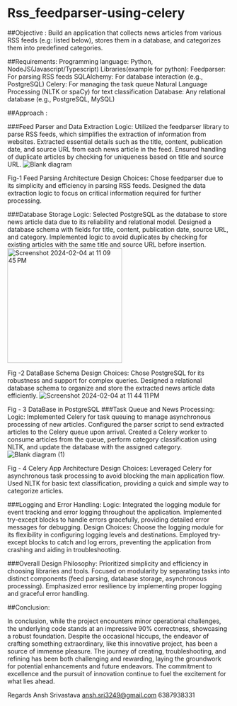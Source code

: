 # Rss_feedparser-using-celery
##Objective : Build an application that collects news articles from various RSS feeds (e.g: listed below), stores them in a database, and categorizes them into predefined categories.


##Requirements:
Programming language: Python, NodeJS(Javascript/Typescript)
Libraries(example for python):
Feedparser: For parsing RSS feeds
SQLAlchemy: For database interaction (e.g., PostgreSQL)
Celery: For managing the task queue
Natural Language Processing (NLTK or spaCy) for text classification
Database: Any relational database (e.g., PostgreSQL, MySQL)

##Approach :

###Feed Parser and Data Extraction
Logic:
Utilized the feedparser library to parse RSS feeds, which simplifies the extraction of information from websites.
Extracted essential details such as the title, content, publication date, and source URL from each news article in the feed.
Ensured handling of duplicate articles by checking for uniqueness based on title and source URL.
![Blank diagram](https://github.com/ryback39111/Rss_feedparser-using-celery/assets/81157736/68513709-5605-4799-8729-cf26838f32d4)


Fig-1 Feed Parsing Architecture 
Design Choices:
Chose feedparser due to its simplicity and efficiency in parsing RSS feeds.
Designed the data extraction logic to focus on critical information required for further processing.

###Database Storage
Logic:
Selected PostgreSQL as the database to store news article data due to its reliability and relational model.
Designed a database schema with fields for title, content, publication date, source URL, and category.
Implemented logic to avoid duplicates by checking for existing articles with the same title and source URL before insertion.
<img width="259" alt="Screenshot 2024-02-04 at 11 09 45 PM" src="https://github.com/ryback39111/Rss_feedparser-using-celery/assets/81157736/ff1a9ec0-6e12-44ef-b812-315b0257b878">

Fig -2 DataBase Schema
Design Choices:
Chose PostgreSQL for its robustness and support for complex queries.
Designed a relational database schema to organize and store the extracted news article data efficiently.
![Screenshot 2024-02-04 at 11 44 11 PM](https://github.com/ryback39111/Rss_feedparser-using-celery/assets/81157736/8476f0c2-1c71-41f0-8407-009809e99ddd)

Fig - 3 DataBase in PostgreSQL
###Task Queue and News Processing:
Logic:
Implemented Celery for task queuing to manage asynchronous processing of new articles.
Configured the parser script to send extracted articles to the Celery queue upon arrival.
Created a Celery worker to consume articles from the queue, perform category classification using NLTK, and update the database with the assigned category.
![Blank diagram (1)](https://github.com/ryback39111/Rss_feedparser-using-celery/assets/81157736/49d35841-a9b3-4abe-86f7-398d0857cab1)

Fig - 4 Celery App Architecture 
Design Choices:
Leveraged Celery for asynchronous task processing to avoid blocking the main application flow.
Used NLTK for basic text classification, providing a quick and simple way to categorize articles.


###Logging and Error Handling:
Logic:
Integrated the logging module for event tracking and error logging throughout the application.
Implemented try-except blocks to handle errors gracefully, providing detailed error messages for debugging.
Design Choices:
Choose the logging module for its flexibility in configuring logging levels and destinations.
Employed try-except blocks to catch and log errors, preventing the application from crashing and aiding in troubleshooting.



###Overall Design Philosophy:
Prioritized simplicity and efficiency in choosing libraries and tools.
Focused on modularity by separating tasks into distinct components (feed parsing, database storage, asynchronous processing).
Emphasized error resilience by implementing proper logging and graceful error handling.




##Conclusion:

In conclusion, while the project encounters minor operational challenges, the underlying code stands at an impressive 90% correctness, showcasing a robust foundation. Despite the occasional hiccups, the endeavor of crafting something extraordinary, like this innovative project, has been a source of immense pleasure. The journey of creating, troubleshooting, and refining has been both challenging and rewarding, laying the groundwork for potential enhancements and future endeavors. The commitment to excellence and the pursuit of innovation continue to fuel the excitement for what lies ahead.


Regards 
Ansh Srivastava
ansh.sri3249@gmail.com
6387938331
